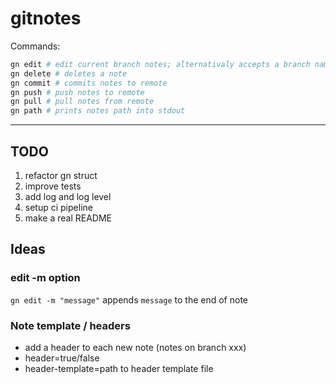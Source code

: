 # gitnotes

Commands:

```bash
gn edit # edit current branch notes; alternativaly accepts a branch name
gn delete # deletes a note
gn commit # commits notes to remote
gn push # push notes to remote
gn pull # pull notes from remote
gn path # prints notes path into stdout
```

---

## TODO

1. refactor gn struct
2. improve tests
3. add log and log level
4. setup ci pipeline
5. make a real README

## Ideas

### edit -m option

`gn edit -m "message"` appends `message` to the end of note

### Note template / headers

- add a header to each new note (notes on branch xxx)
- header=true/false
- header-template=path to header template file
